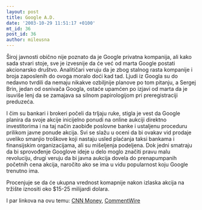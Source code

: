 ```yaml
---
layout: post
title: Google A.D.
date: '2003-10-29 11:51:17 +0100'
mt_id: 36
post_id: 36
author: mileusna
---
```

Široj javnosti obično nije poznato da je Google privatna kompanija, ali kako sada stvari stoje, sve je izvesnije da će već od marta Google postati akcionarsko društvo. Analitičari veruju da je zbog stalnog rasta kompanije i broja zaposlenih do ovoga moralo doći kad tad. Ljudi iz Googla su do nedavno tvrdili da nemaju nikakve ozbiljnije planove po tom pitanju, a Sergej Brin, jedan od osnivača Googla, ostaće upamćen po izjavi od marta da je isuviše lenj da se zamajava sa silnom papirologijom pri preregistraciji preduzeća.

I čim su bankari i brokeri počeli da trljaju ruke, stigla je vest da Google planira da svoje akcije inicijelno ponudi na online aukciji direktno investitorima i na taj način zaobiđe poslovne banke i ustaljenu proceduru prilikom javne ponude akcija. Svi se slažu u oceni da bi ovakav vid prodaje uveliko smanjio troškove koji nastaju usled plaćanja taksi bankama i finansijskim organizacijama, ali su mišeljenja podeljena. Dok jedni smatraju da bi sprovođenje Googlove ideje u delo moglo značiti pravu malu revoluciju, drugi veruju da bi javna aukcija dovela do prenapumpanih početnih cena akcija, naročito ako se ima u vidu popularnost koju Google trenutno ima.

Procenjuje se da će ukupna vrednost komapnije nakon izlaska akcija na tržište iznositi oko $15-25 milijardi dolara.

I par linkova na ovu temu: [CNN Money](http://money.cnn.com/2003/10/28/commentary/bottomline/lashinsky/), [CommentWire](http://www.commentwire.com/commwire_story.asp?commentwire_ID=4959)

